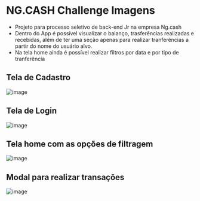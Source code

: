 # NG.CASH Challenge Imagens

 - Projeto para processo seletivo de back-end Jr na empresa Ng.cash
 - Dentro do App é possível visualizar o balanço, trasferências realizadas e recebidas, além de ter uma seção apenas para realizar tranferências a partir do nome do usuário alvo.
 - Na tela home ainda é possível realizar filtros por data e por tipo de tranferência

## Tela de Cadastro

![image](https://user-images.githubusercontent.com/91610976/202751127-7308b4f5-e73f-4915-8f27-66ed5cb1ed9c.png)

## Tela de Login

![image](https://user-images.githubusercontent.com/91610976/202751447-6b6e133f-234b-46ba-bbc1-f7e3b19f0237.png)

## Tela home com as opções de filtragem 

![image](https://user-images.githubusercontent.com/91610976/202751795-d1c90fc6-4bad-46f8-836b-dc17870734ae.png)

## Modal para realizar transações

![image](https://user-images.githubusercontent.com/91610976/202751935-5beb2abb-229a-44e0-af9e-ea05bddaf013.png)